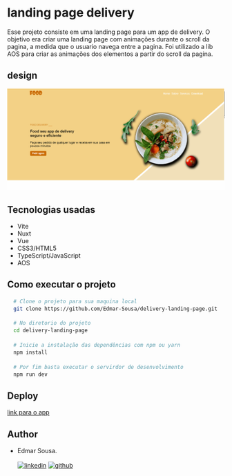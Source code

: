 # landing page delivery
<p>
Esse projeto consiste em uma landing page para um app de delivery. 
O objetivo era criar uma landing page com animações durante o scroll da pagina, a medida que o usuario navega entre a pagina.
Foi utilizado a lib AOS para criar as animações dos elementos a partir do scroll da pagina.
</p>


## design
![home-page](https://github.com/Edmar-Sousa/delivery-landing-page/blob/main/readme.gif)

## Tecnologias usadas
- Vite 
- Nuxt
- Vue
- CSS3/HTML5
- TypeScript/JavaScript
- AOS

## Como executar o projeto
```bash
  # Clone o projeto para sua maquina local
  git clone https://github.com/Edmar-Sousa/delivery-landing-page.git
  
  # No diretorio do projeto
  cd delivery-landing-page
  
  # Inicie a instalação das dependências com npm ou yarn
  npm install
  
  # Por fim basta executar o servirdor de desenvolvimento
  npm run dev
```

## Deploy
[link para o app](https://delivery-landing-page-tau.vercel.app/)

## Author
- Edmar Sousa. <br><br>
[![linkedin](https://img.shields.io/badge/LinkedIn-0077B5?style=for-the-badge&logo=linkedin&logoColor=white)](https://www.linkedin.com/in/edmar-sousa-9666b0201/)
[![github](https://img.shields.io/badge/GitHub-100000?style=for-the-badge&logo=github&logoColor=white)](https://github.com/Edmar-Sousa)
